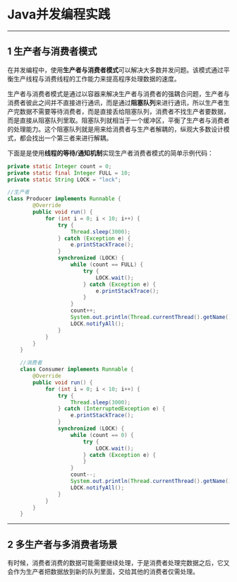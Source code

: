 # Java并发编程实践

---
## 1 生产者与消费者模式

在并发编程中，使用**生产者与消费者模式**可以解决大多数并发问题。该模式通过平衡生产线程与消费线程的工作能力来提高程序处理数据的速度。

生产者与消费者模式是通过以容器来解决生产者与消费者的强耦合问题，生产者与消费者彼此之间并不直接进行通讯，而是通过**阻塞队列**来进行通讯，所以生产者生产完数据不需要等待消费者，而是直接丢给阻塞队列，消费者不找生产者要数据，而是直接从阻塞队列里取。阻塞队列就相当于一个缓冲区，平衡了生产者与消费者的处理能力。这个阻塞队列就是用来给消费者与生产者解耦的，纵观大多数设计模式，都会找出一个第三者来进行解耦。


下面是是使用**线程的等待/通知机制**实现生产者消费者模式的简单示例代码：

```java
private static Integer count = 0;
private static final Integer FULL = 10;
private static String LOCK = "lock";

//生产者
class Producer implements Runnable {
        @Override
        public void run() {
            for (int i = 0; i < 10; i++) {
                try {
                    Thread.sleep(3000);
                } catch (Exception e) {
                    e.printStackTrace();
                }
                synchronized (LOCK) {
                    while (count == FULL) {
                        try {
                            LOCK.wait();
                        } catch (Exception e) {
                            e.printStackTrace();
                        }
                    }
                    count++;
                    System.out.println(Thread.currentThread().getName() + "生产者生产，目前总共有" + count);
                    LOCK.notifyAll();
                }
            }
        }
    }

    //消费者
    class Consumer implements Runnable {
        @Override
        public void run() {
            for (int i = 0; i < 10; i++) {
                try {
                    Thread.sleep(3000);
                } catch (InterruptedException e) {
                    e.printStackTrace();
                }
                synchronized (LOCK) {
                    while (count == 0) {
                        try {
                            LOCK.wait();
                        } catch (Exception e) {
                        }
                    }
                    count--;
                    System.out.println(Thread.currentThread().getName() + "消费者消费，目前总共有" + count);
                    LOCK.notifyAll();
                }
            }
        }
    }
```

---
## 2 多生产者与多消费者场景

有时候，消费者消费的数据可能需要继续处理，于是消费者处理完数据之后，它又会作为生产者把数据放到新的队列里面，交给其他的消费者仅需处理。





